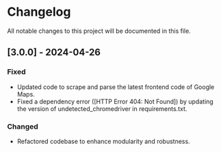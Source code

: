 # Changelog

All notable changes to this project will be documented in this file.

## [3.0.0] - 2024-04-26

### Fixed
- Updated code to scrape and parse the latest frontend code of Google Maps.
- Fixed a dependency error ([HTTP Error 404: Not Found]) by updating the version of undetected_chromedriver in requirements.txt.

### Changed
- Refactored codebase to enhance modularity and robustness.
